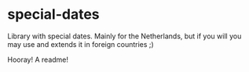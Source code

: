 # special-dates
Library with special dates. Mainly for the Netherlands, but if you will you may use and extends it in foreign countries ;)

Hooray! A readme!
